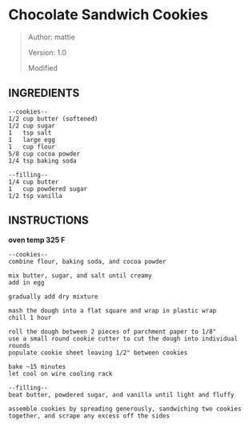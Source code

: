 # Chocolate Sandwich Cookies 
> Author: mattie
> 
> Version: 1.0
>
> Modified


## INGREDIENTS
```
--cookies--
1/2 cup butter (softened)
1/2 cup sugar
1   tsp salt
1   large egg
1   cup flour
5/8 cup cocoa powder
1/4 tsp baking soda

--filling--
1/4 cup butter
1   cup powdered sugar
1/2 tsp vanilla
```


## INSTRUCTIONS

**oven temp 325 F**

```
--cookies--
combine flour, baking soda, and cocoa powder

mix butter, sugar, and salt until creamy
add in egg

gradually add dry mixture

mash the dough into a flat square and wrap in plastic wrap
chill 1 hour

roll the dough between 2 pieces of parchment paper to 1/8"
use a small round cookie cutter to cut the dough into individual rounds
populate cookie sheet leaving 1/2" between cookies

bake ~15 minutes
let cool on wire cooling rack

--filling--
beat butter, powdered sugar, and vanilla until light and fluffy

assemble cookies by spreading generously, sandwiching two cookies together, and scrape any excess off the sides

```
